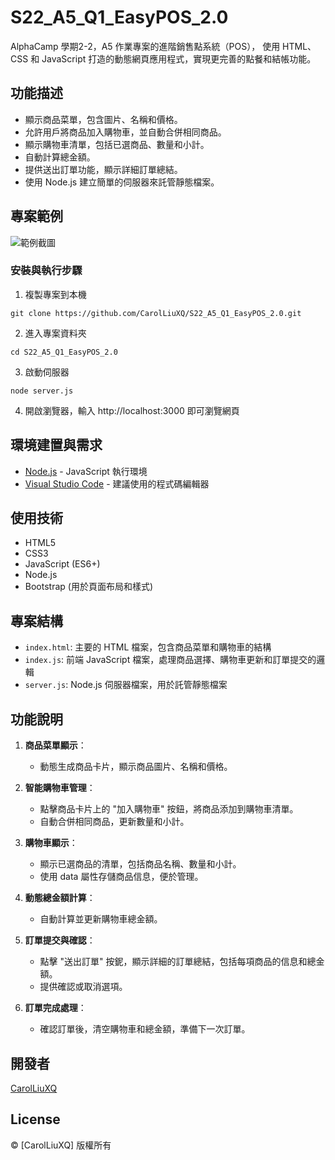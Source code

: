 # S22_A5_Q1_EasyPOS_2.0

AlphaCamp 學期2-2，A5 作業專案的進階銷售點系統（POS），
使用 HTML、CSS 和 JavaScript 打造的動態網頁應用程式，實現更完善的點餐和結帳功能。

## 功能描述

- 顯示商品菜單，包含圖片、名稱和價格。
- 允許用戶將商品加入購物車，並自動合併相同商品。
- 顯示購物車清單，包括已選商品、數量和小計。
- 自動計算總金額。
- 提供送出訂單功能，顯示詳細訂單總結。
- 使用 Node.js 建立簡單的伺服器來託管靜態檔案。

## 專案範例

![範例截圖](./demo.gif)

### 安裝與執行步驟

1. 複製專案到本機
```
git clone https://github.com/CarolLiuXQ/S22_A5_Q1_EasyPOS_2.0.git
```

2. 進入專案資料夾
```
cd S22_A5_Q1_EasyPOS_2.0
```

3. 啟動伺服器
```
node server.js
```

4. 開啟瀏覽器，輸入 http://localhost:3000 即可瀏覽網頁

## 環境建置與需求

- [Node.js](https://nodejs.org/) - JavaScript 執行環境
- [Visual Studio Code](https://code.visualstudio.com/) - 建議使用的程式碼編輯器

## 使用技術

- HTML5
- CSS3
- JavaScript (ES6+)
- Node.js
- Bootstrap (用於頁面布局和樣式)

## 專案結構

- `index.html`: 主要的 HTML 檔案，包含商品菜單和購物車的結構
- `index.js`: 前端 JavaScript 檔案，處理商品選擇、購物車更新和訂單提交的邏輯
- `server.js`: Node.js 伺服器檔案，用於託管靜態檔案

## 功能說明

1. **商品菜單顯示**：
   - 動態生成商品卡片，顯示商品圖片、名稱和價格。

2. **智能購物車管理**：
   - 點擊商品卡片上的 "加入購物車" 按鈕，將商品添加到購物車清單。
   - 自動合併相同商品，更新數量和小計。

3. **購物車顯示**：
   - 顯示已選商品的清單，包括商品名稱、數量和小計。
   - 使用 data 屬性存儲商品信息，便於管理。

4. **動態總金額計算**：
   - 自動計算並更新購物車總金額。

5. **訂單提交與確認**：
   - 點擊 "送出訂單" 按鈮，顯示詳細的訂單總結，包括每項商品的信息和總金額。
   - 提供確認或取消選項。

6. **訂單完成處理**：
   - 確認訂單後，清空購物車和總金額，準備下一次訂單。

## 開發者

[CarolLiuXQ](https://github.com/CarolLiuXQ)

## License
© [CarolLiuXQ] 版權所有